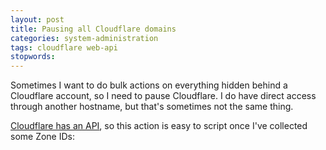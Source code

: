 ```yaml
---
layout: post
title: Pausing all Cloudflare domains
categories: system-administration
tags: cloudflare web-api
stopwords:
---
```


Sometimes I want to do bulk actions on everything hidden behind a
Cloudflare account, so I need to pause Cloudflare. I do have direct
access through another hostname, but that's sometimes not the same
thing.

[Cloudflare has an API](https://api.cloudflare.com), so this action is
easy to script once I've collected some Zone IDs:

<script src="https://gist.github.com/briandfoy/8b6bf162a5eea7f11e1016273ecdbb14.js"></script>
